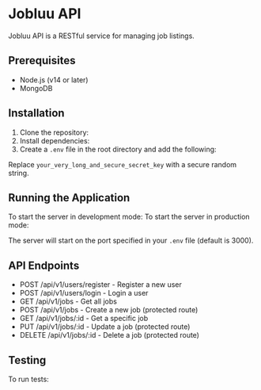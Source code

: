 # Jobluu API

Jobluu API is a RESTful service for managing job listings.

## Prerequisites

- Node.js (v14 or later)
- MongoDB

## Installation

1. Clone the repository:
2. Install dependencies:
3. Create a `.env` file in the root directory and add the following:

Replace `your_very_long_and_secure_secret_key` with a secure random string.

## Running the Application

To start the server in development mode:
To start the server in production mode:

The server will start on the port specified in your `.env` file (default is 3000).

## API Endpoints

- POST /api/v1/users/register - Register a new user
- POST /api/v1/users/login - Login a user
- GET /api/v1/jobs - Get all jobs
- POST /api/v1/jobs - Create a new job (protected route)
- GET /api/v1/jobs/:id - Get a specific job
- PUT /api/v1/jobs/:id - Update a job (protected route)
- DELETE /api/v1/jobs/:id - Delete a job (protected route)

## Testing

To run tests: